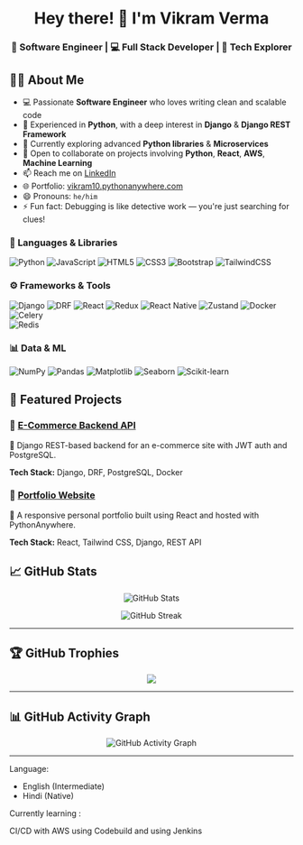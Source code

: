 <h1 align="center">Hey there! 👋 I'm Vikram Verma</h1>
<h3 align="center">🚀 Software Engineer | 💻 Full Stack Developer | 🧠 Tech Explorer</h3>

## 👨‍💻 About Me

- 💻 Passionate **Software Engineer** who loves writing clean and scalable code  
- 🐍 Experienced in **Python**, with a deep interest in **Django** & **Django REST Framework**
- 🌱 Currently exploring advanced **Python libraries** & **Microservices**
- 🤝 Open to collaborate on projects involving **Python**, **React**, **AWS**, **Machine Learning**
- 📫 Reach me on [LinkedIn](https://www.linkedin.com/in/vvikram10)
- 🌐 Portfolio: [vikram10.pythonanywhere.com](https://vikram10.pythonanywhere.com/)
- 😄 Pronouns: `he/him`
- ⚡ Fun fact: Debugging is like detective work — you're just searching for clues!


### 🧠 Languages & Libraries
![Python](https://img.shields.io/badge/-Python-3776AB?logo=python&logoColor=white&style=flat)
![JavaScript](https://img.shields.io/badge/-JavaScript-F7DF1E?logo=javascript&logoColor=black&style=flat)
![HTML5](https://img.shields.io/badge/-HTML5-E34F26?logo=html5&logoColor=white&style=flat)
![CSS3](https://img.shields.io/badge/-CSS3-1572B6?logo=css3&logoColor=white&style=flat)
![Bootstrap](https://img.shields.io/badge/-Bootstrap-563D7C?logo=bootstrap&logoColor=white&style=flat)
![TailwindCSS](https://img.shields.io/badge/-TailwindCSS-38B2AC?logo=tailwind-css&logoColor=white&style=flat)

### ⚙️ Frameworks & Tools
![Django](https://img.shields.io/badge/-Django-092E20?logo=django&logoColor=white&style=flat)
![DRF](https://img.shields.io/badge/-DRF-ff1709?logo=django&logoColor=white&style=flat)
![React](https://img.shields.io/badge/-React-61DAFB?logo=react&logoColor=black&style=flat)
![Redux](https://img.shields.io/badge/-Redux-764ABC?logo=redux&logoColor=white&style=flat)
![React Native](https://img.shields.io/badge/-ReactNative-20232a?logo=react&logoColor=61DAFB&style=flat)
![Zustand](https://img.shields.io/badge/-Zustand-000?logo=zotero&style=flat)
![Docker](https://img.shields.io/badge/-Docker-2496ED?logo=docker&logoColor=white&style=flat)  
![Celery](https://img.shields.io/badge/-Celery-37814A?logo=celery&logoColor=white&style=flat)  
![Redis](https://img.shields.io/badge/-Redis-DC382D?logo=redis&logoColor=white&style=flat)
### 📊 Data & ML
![NumPy](https://img.shields.io/badge/-NumPy-013243?logo=numpy&logoColor=white&style=flat)
![Pandas](https://img.shields.io/badge/-Pandas-150458?logo=pandas&logoColor=white&style=flat)
![Matplotlib](https://img.shields.io/badge/-Matplotlib-11557c?logo=matplotlib&logoColor=white&style=flat)
![Seaborn](https://img.shields.io/badge/-Seaborn-004b6f?logo=seaborn&logoColor=white&style=flat)
![Scikit-learn](https://img.shields.io/badge/-ScikitLearn-F7931E?logo=scikit-learn&logoColor=white&style=flat)


## 🚀 Featured Projects

### 🔹 [E-Commerce Backend API](https://github.com/Vvikram10/backend)
🛒 Django REST-based backend for an e-commerce site with JWT auth and PostgreSQL.

**Tech Stack:** Django, DRF, PostgreSQL, Docker

### 🔹 [Portfolio Website](https://vikram10.pythonanywhere.com)
📂 A responsive personal portfolio built using React and hosted with PythonAnywhere.

**Tech Stack:** React, Tailwind CSS, Django, REST API
## 📈 GitHub Stats

<p align="center">
  <img src="https://github-readme-stats.vercel.app/api?username=Vvikram10&show_icons=true&theme=radical" alt="GitHub Stats" />
</p>

<p align="center">
  <img src="https://github-readme-streak-stats.herokuapp.com/?user=Vvikram10&theme=radical" alt="GitHub Streak" />
</p>

---

## 🏆 GitHub Trophies

<p align="center">
  <img src="https://github-profile-trophy.vercel.app/?username=Vvikram10&theme=radical&no-bg=true&margin-w=5" />
</p>

---

## 📊 GitHub Activity Graph

<p align="center">
  <img src="https://github-readme-activity-graph.vercel.app/graph?username=Vvikram10&theme=react-dark&bg_color=1a1b27&hide_border=true" alt="GitHub Activity Graph" />
</p>

---
Language:
- English (Intermediate)
- Hindi (Native)

Currently learning :

CI/CD with AWS using Codebuild and using Jenkins






